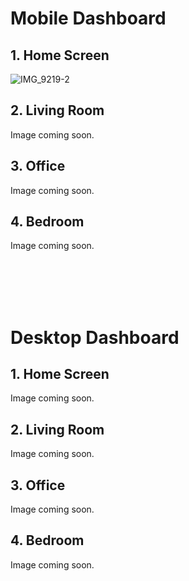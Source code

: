 # Mobile Dashboard
## 1. Home Screen
![IMG_9219-2](https://user-images.githubusercontent.com/25380113/189233825-387872e4-ee95-4e65-91bb-7bf518edda25.jpg)
## 2. Living Room
Image coming soon.
## 3. Office
Image coming soon.
## 4. Bedroom
Image coming soon.

<br><br><br><br>

# Desktop Dashboard
## 1. Home Screen
Image coming soon.
## 2. Living Room
Image coming soon.
## 3. Office
Image coming soon.
## 4. Bedroom
Image coming soon.
